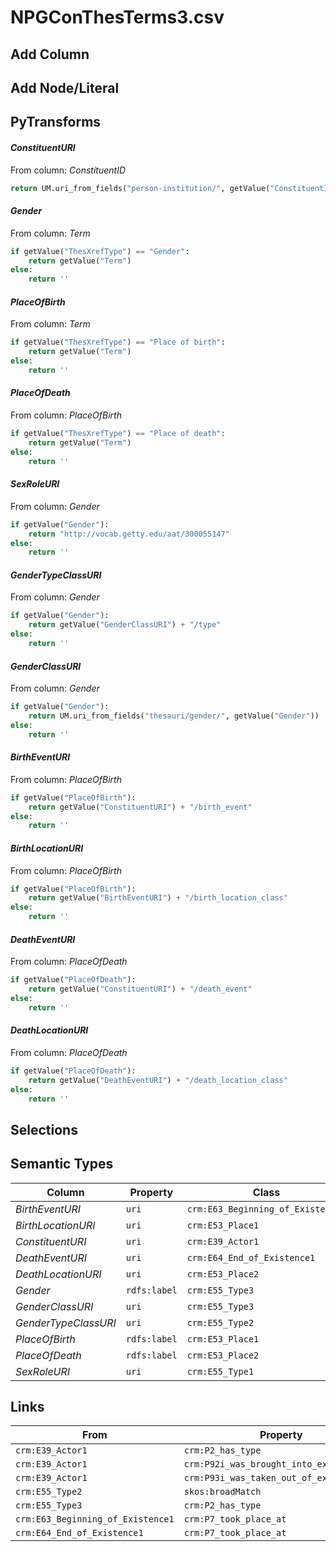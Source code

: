 # NPGConThesTerms3.csv

## Add Column

## Add Node/Literal

## PyTransforms
#### _ConstituentURI_
From column: _ConstituentID_
``` python
return UM.uri_from_fields("person-institution/", getValue("ConstituentID"))
```

#### _Gender_
From column: _Term_
``` python
if getValue("ThesXrefType") == "Gender":
    return getValue("Term")
else:
    return ''
```

#### _PlaceOfBirth_
From column: _Term_
``` python
if getValue("ThesXrefType") == "Place of birth":
    return getValue("Term")
else:
    return ''
```

#### _PlaceOfDeath_
From column: _PlaceOfBirth_
``` python
if getValue("ThesXrefType") == "Place of death":
    return getValue("Term")
else:
    return ''
```

#### _SexRoleURI_
From column: _Gender_
``` python
if getValue("Gender"):
    return "http://vocab.getty.edu/aat/300055147"
else:
    return ''
```

#### _GenderTypeClassURI_
From column: _Gender_
``` python
if getValue("Gender"):
    return getValue("GenderClassURI") + "/type"
else:
    return ''
```

#### _GenderClassURI_
From column: _Gender_
``` python
if getValue("Gender"):
    return UM.uri_from_fields("thesauri/gender/", getValue("Gender"))
else:
    return ''
```

#### _BirthEventURI_
From column: _PlaceOfBirth_
``` python
if getValue("PlaceOfBirth"):
    return getValue("ConstituentURI") + "/birth_event"
else:
    return ''
```

#### _BirthLocationURI_
From column: _PlaceOfBirth_
``` python
if getValue("PlaceOfBirth"):
    return getValue("BirthEventURI") + "/birth_location_class"
else:
    return ''
```

#### _DeathEventURI_
From column: _PlaceOfDeath_
``` python
if getValue("PlaceOfDeath"):
    return getValue("ConstituentURI") + "/death_event"
else:
    return ''
```

#### _DeathLocationURI_
From column: _PlaceOfDeath_
``` python
if getValue("PlaceOfDeath"):
    return getValue("DeathEventURI") + "/death_location_class"
else:
    return ''
```


## Selections

## Semantic Types
| Column | Property | Class |
|  ----- | -------- | ----- |
| _BirthEventURI_ | `uri` | `crm:E63_Beginning_of_Existence1`|
| _BirthLocationURI_ | `uri` | `crm:E53_Place1`|
| _ConstituentURI_ | `uri` | `crm:E39_Actor1`|
| _DeathEventURI_ | `uri` | `crm:E64_End_of_Existence1`|
| _DeathLocationURI_ | `uri` | `crm:E53_Place2`|
| _Gender_ | `rdfs:label` | `crm:E55_Type3`|
| _GenderClassURI_ | `uri` | `crm:E55_Type3`|
| _GenderTypeClassURI_ | `uri` | `crm:E55_Type2`|
| _PlaceOfBirth_ | `rdfs:label` | `crm:E53_Place1`|
| _PlaceOfDeath_ | `rdfs:label` | `crm:E53_Place2`|
| _SexRoleURI_ | `uri` | `crm:E55_Type1`|


## Links
| From | Property | To |
|  --- | -------- | ---|
| `crm:E39_Actor1` | `crm:P2_has_type` | `crm:E55_Type3`|
| `crm:E39_Actor1` | `crm:P92i_was_brought_into_existence_by` | `crm:E63_Beginning_of_Existence1`|
| `crm:E39_Actor1` | `crm:P93i_was_taken_out_of_existence_by` | `crm:E64_End_of_Existence1`|
| `crm:E55_Type2` | `skos:broadMatch` | `crm:E55_Type1`|
| `crm:E55_Type3` | `crm:P2_has_type` | `crm:E55_Type2`|
| `crm:E63_Beginning_of_Existence1` | `crm:P7_took_place_at` | `crm:E53_Place1`|
| `crm:E64_End_of_Existence1` | `crm:P7_took_place_at` | `crm:E53_Place2`|
